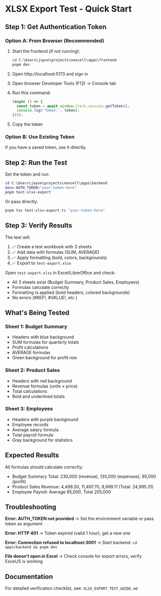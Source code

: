 # XLSX Export Test - Quick Start

## Step 1: Get Authentication Token

### Option A: From Browser (Recommended)
1. Start the frontend (if not running):
   ```powershell
   cd C:\Users\jayve\projects\nexcell\apps\frontend
   pnpm dev
   ```

2. Open http://localhost:5173 and sign in

3. Open browser Developer Tools (F12) → Console tab

4. Run this command:
   ```javascript
   (async () => {
     const token = await window.Clerk.session.getToken();
     console.log('Token:', token);
   })();
   ```

5. Copy the token

### Option B: Use Existing Token
If you have a saved token, use it directly.

## Step 2: Run the Test

Set the token and run:

```powershell
cd C:\Users\jayve\projects\nexcell\apps\backend
$env:AUTH_TOKEN="your-token-here"
pnpm test:xlsx-export
```

Or pass directly:
```powershell
pnpm tsx test-xlsx-export.ts "your-token-here"
```

## Step 3: Verify Results

The test will:
1. ✅ Create a test workbook with 3 sheets
2. ✅ Add data with formulas (SUM, AVERAGE)
3. ✅ Apply formatting (bold, colors, backgrounds)
4. ✅ Export to `test-export.xlsx`

Open `test-export.xlsx` in Excel/LibreOffice and check:
- All 3 sheets exist (Budget Summary, Product Sales, Employees)
- Formulas calculate correctly
- Formatting is applied (bold headers, colored backgrounds)
- No errors (#REF!, #VALUE!, etc.)

## What's Being Tested

### Sheet 1: Budget Summary
- Headers with blue background
- SUM formulas for quarterly totals
- Profit calculations
- AVERAGE formulas
- Green background for profit row

### Sheet 2: Product Sales  
- Headers with red background
- Revenue formulas (units × price)
- Total calculations
- Bold and underlined totals

### Sheet 3: Employees
- Headers with purple background
- Employee records
- Average salary formula
- Total payroll formula
- Gray background for statistics

## Expected Results

All formulas should calculate correctly:
- Budget Summary Total: 230,000 (revenue), 135,000 (expenses), 95,000 (profit)
- Product Sales Revenue: 4,498.50, 11,497.70, 8,999.11 (Total: 24,995.31)
- Employee Payroll: Average 85,000, Total 255,000

## Troubleshooting

**Error: AUTH_TOKEN not provided**
→ Set the environment variable or pass token as argument

**Error: HTTP 401**
→ Token expired (valid 1 hour), get a new one

**Error: Connection refused to localhost:3001**
→ Start backend: `cd apps/backend && pnpm dev`

**File doesn't open in Excel**
→ Check console for export errors, verify ExcelJS is working

## Documentation

For detailed verification checklist, see: `XLSX_EXPORT_TEST_GUIDE.md`

